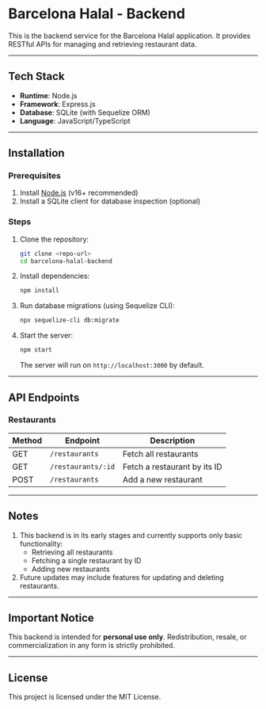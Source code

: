# Barcelona Halal - Backend

This is the backend service for the Barcelona Halal application. It provides RESTful APIs for managing and retrieving restaurant data.

---

## Tech Stack
- **Runtime**: Node.js
- **Framework**: Express.js
- **Database**: SQLite (with Sequelize ORM)
- **Language**: JavaScript/TypeScript

---

## Installation

### Prerequisites
1. Install [Node.js](https://nodejs.org/) (v16+ recommended)
2. Install a SQLite client for database inspection (optional)

### Steps
1. Clone the repository:
   ```bash
   git clone <repo-url>
   cd barcelona-halal-backend
   ```
2. Install dependencies:
   ```bash
   npm install
   ```

3. Run database migrations (using Sequelize CLI):
   ```bash
   npx sequelize-cli db:migrate
   ```

4. Start the server:
   ```bash
   npm start
   ```
   The server will run on `http://localhost:3000` by default.

---

## API Endpoints

### **Restaurants**
| Method | Endpoint         | Description                      |
|--------|------------------|----------------------------------|
| GET    | `/restaurants`   | Fetch all restaurants           |
| GET    | `/restaurants/:id` | Fetch a restaurant by its ID    |
| POST   | `/restaurants`   | Add a new restaurant            |

---

## Notes
1. This backend is in its early stages and currently supports only basic functionality:
   - Retrieving all restaurants
   - Fetching a single restaurant by ID
   - Adding new restaurants
2. Future updates may include features for updating and deleting restaurants.

---

## Important Notice
This backend is intended for **personal use only**. Redistribution, resale, or commercialization in any form is strictly prohibited.

---

## License
This project is licensed under the MIT License.